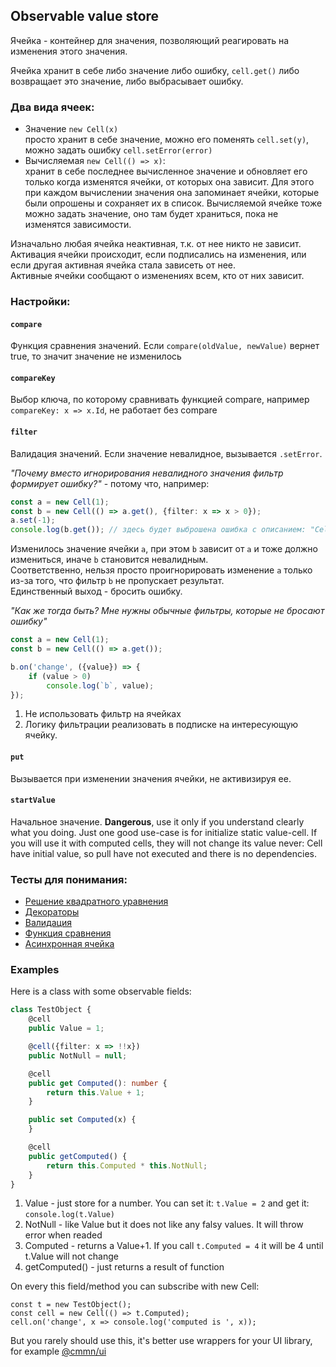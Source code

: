 ## Observable value store

Ячейка - контейнер для значения, позволяющий реагировать на изменения этого значения.

Ячейка хранит в себе либо значение либо ошибку, `cell.get()` либо возвращает это значение, либо выбрасывает ошибку.

### Два вида ячеек:

* Значение `new Cell(x)`<br/>
  просто хранит в себе значение, можно его поменять `cell.set(y)`, можно задать ошибку `cell.setError(error)`
* Вычисляемая `new Cell(() => x)`:<br/>
  хранит в себе последнее вычисленное значение и обновляет его только когда изменятся ячейки, от которых она зависит.
  Для этого при каждом вычислении значения она запоминает ячейки, которые были опрошены и сохраняет их в список.
  Вычисляемой ячейке тоже можно задать значение, оно там будет храниться, пока не изменятся зависимости.

Изначально любая ячейка неактивная, т.к. от нее никто не зависит.  
Активация ячейки происходит, если подписались на изменения, или если другая активная ячейка стала зависеть от нее.  
Активные ячейки сообщают о изменениях всем, кто от них зависит.

### Настройки:

#### `compare`

Функция сравнения значений. Если `compare(oldValue, newValue)` вернет true, то значит значение не изменилось

#### `compareKey`

Выбор ключа, по которому сравнивать функцией compare, например `compareKey: x => x.Id`, не работает без compare

#### `filter`

Валидация значений. Если значение невалидное, вызывается `.setError`.

_"Почему вместо игнорирования невалидного значения фильтр формирует ошибку?"_ - потому что, например:

```typescript
const a = new Cell(1);
const b = new Cell(() => a.get(), {filter: x => x > 0});
a.set(-1);
console.log(b.get()); // здесь будет выброшена ошибка с описанием: "Cell have not accepted value: -1"
```

Изменилось значение ячейки `a`, при этом `b` зависит от `a` и тоже должно измениться, иначе `b` становится невалидным.  
Соответственно, нельзя просто проигнорировать изменение `a` только из-за того, что фильтр `b` не пропускает результат.  
Единственный выход - бросить ошибку.

_"Как же тогда быть? Мне нужны обычные фильтры, которые не бросают ошибку"_

```typescript
const a = new Cell(1);
const b = new Cell(() => a.get());

b.on('change', ({value}) => {
    if (value > 0)
        console.log(`b`, value);
});
```

1. Не использовать фильтр на ячейках
2. Логику фильтрации реализовать в подписке на интересующую ячейку.

#### `put`

Вызывается при изменении значения ячейки, не активизируя ее.

#### `startValue`

Начальное значение. **Dangerous**, use it only if you understand clearly what you doing.
Just one good use-case is for initialize static value-cell. If you will use it with computed cells, they will not change its value never:
Cell have initial value, so pull have not executed and there is no dependencies.

### Тесты для понимания:

* [Решение квадратного уравнения](./specs/long-graph.spec.ts)
* [Декораторы](./specs/decorators.spec.ts)
* [Валидация](./specs/filter.spec.ts)
* [Функция сравнения](./specs/compare.spec.ts)
* [Асинхронная ячейка](./specs/async-cell.spec.ts)

### Examples

Here is a class with some observable fields:

```typescript
class TestObject {
    @cell
    public Value = 1;

    @cell({filter: x => !!x})
    public NotNull = null;

    @cell
    public get Computed(): number {
        return this.Value + 1;
    }

    public set Computed(x) {
    }

    @cell
    public getComputed() {
        return this.Computed * this.NotNull;
    }
}
```

1. Value - just store for a number. You can set it: `t.Value = 2` and get it: `console.log(t.Value)`
2. NotNull - like Value but it does not like any falsy values. It will throw error when readed
3. Computed - returns a Value+1. If you call `t.Computed = 4` it will be 4 until t.Value will not change
4. getComputed() - just returns a result of function

On every this field/method you can subscribe with new Cell:

```
const t = new TestObject();
const cell = new Cell(() => t.Computed);
cell.on('change', x => console.log('computed is ', x));  
```

But you rarely should use this, it's better use wrappers for your UI library, for example [@cmmn/ui](../ui)
